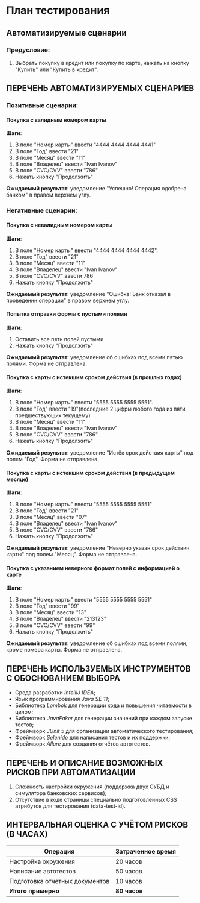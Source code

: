 # План тестирования 
## Автоматизируемые сценарии
### Предусловие:
1. Выбрать покупку в кредит или покупку по карте, нажать на кнопку "Купить" или "Купить в кредит".

## ПЕРЕЧЕНЬ АВТОМАТИЗИРУЕМЫХ СЦЕНАРИЕВ
### Позитивные сценарии:
#### Покупка с валидным номером карты
**Шаги**:
1. В поле "Номер карты" ввести "4444 4444 4444 4441"
1. В поле "Год" ввести "21"
1. В поле "Месяц" ввести "11" 
1. В поле "Владелец" ввести "Ivan Ivanov"
1. В поле "CVC/CVV" ввести "786"
1. Нажать кнопку "Продолжить"

**Ожидаемый результат**: уведомление "Успешно! Операция одобрена банком" в правом верхнем углу.

### Негативные сценарии:

#### Покупка с невалидным номером карты
**Шаги**:
1. В поле "Номер карты" ввести "4444 4444 4444 4442".
1. В поле "Год" ввести "21"
1. В поле "Месяц" ввести "11"
1. В поле "Владелец" ввести "Ivan Ivanov"
1. В поле "CVC/CVV" ввести 786
1. Нажать кнопку "Продолжить"

**Ожидаемый результат**: уведомление "Ошибка! Банк отказал в проведении операции" в правом верхнем углу.

#### Попытка отправки формы с пустыми полями
**Шаги**:
 1. Оставить все пять полей пустыми
 1. Нажать кнопку "Продолжить"
 
**Ожидаемый результат**: уведомление об ошибках под всеми пятью полями. Форма не отправлена.

#### Покупка с карты с истекшим сроком действия (в прошлых годах)
**Шаги**:
 1. В поле "Номер карты" ввести "5555 5555 5555 5551".
 1. В поле "Год" ввести "19"(последние 2 цифры любого года из пяти предшествующих текущему)
 1. В поле "Месяц" ввести "11"
 1. В поле "Владелец" ввести "Ivan Ivanov"
 1. В поле "CVC/CVV" ввести "786"
 1. Нажать кнопку "Продолжить"
 
**Ожидаемый результат**: уведомление "Истёк срок действия карты" под полем "Год". Форма не отправлена.

#### Покупка с карты с истекшим сроком действия (в предыдущем месяце)
**Шаги**:
 1. В поле "Номер карты" ввести "5555 5555 5555 5551"
 1. В поле "Год" ввести "21"
 1. В поле "Месяц" ввести "07"
 1. В поле "Владелец" ввести "Ivan Ivanov"
 1. В поле "CVC/CVV" ввести "786"
 1. Нажать кнопку "Продолжить"
 
**Ожидаемый результат**: уведомление "Неверно указан срок действия карты" под полем "Месяц". Форма не отправлена.

#### Покупка с указанием неверного формат полей с информацией о карте
**Шаги**:
 1. В поле "Номер карты" ввести "5555 5555 5555 5551"
 1. В поле "Год" ввести "99"
 1. В поле "Месяц" ввести "13"
 1. В поле "Владелец" ввести "213123"
 1. В поле "CVC/CVV" ввести "99"
 1. Нажать кнопку "Продолжить"
 
**Ожидаемый результат**: уведомление об ошибках под всеми полями, кроме номера карты. Форма не отправлена.

## ПЕРЕЧЕНЬ ИСПОЛЬЗУЕМЫХ ИНСТРУМЕНТОВ С ОБОСНОВАНИЕМ ВЫБОРА
* Среда разработки *IntelliJ IDEA*;
* Язык программирования *Java SЕ 11*; 
* Библиотека *Lombok* для генерации кода и повышения читаемости в целом;
* Библиотека *JavaFaker* для генерации значений при каждом запуске тестов;
* Фреймворк *JUnit 5* для организации автоматического тестирования;
* Фреймворк *Selenide* для написания тестов и их поддержки;
* Фреймворк *Allure* для создания отчётов автотестов.

## ПЕРЕЧЕНЬ И ОПИСАНИЕ ВОЗМОЖНЫХ РИСКОВ ПРИ АВТОМАТИЗАЦИИ
 1. Сложность настройки окружения (поддержка двух СУБД и симулятора банковских сервисов);
 1. Отсутствие в коде страницы специально подготовленных CSS атрибутов для тестирования (data-test-id).

## ИНТЕРВАЛЬНАЯ ОЦЕНКА С УЧЁТОМ РИСКОВ (В ЧАСАХ)

| Операция | Затраченное время |
| ------ | ----------- |
| Настройка окружения | 20 часов |
| Написание автотестов | 50 часов |
| Подготовка отчетных документов| 10 часов |
| **Итого примерно**    | **80 часов**|